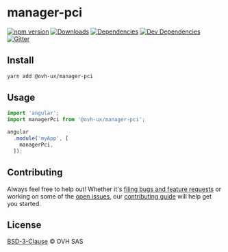 # manager-pci

[![npm version](https://badgen.net/npm/v/@ovh-ux/manager-pci)](https://www.npmjs.com/package/@ovh-ux/manager-pci) [![Downloads](https://badgen.net/npm/dt/@ovh-ux/manager-pci)](https://npmjs.com/package/@ovh-ux/manager-pci) [![Dependencies](https://badgen.net/david/dep/ovh-ux/manager/packages/manager/modules/pci)](https://npmjs.com/package/@ovh-ux/manager-pci?activeTab=dependencies) [![Dev Dependencies](https://badgen.net/david/dev/ovh-ux/manager/packages/manager/modules/pci)](https://npmjs.com/package/@ovh-ux/manager-pci?activeTab=dependencies) [![Gitter](https://badgen.net/badge/gitter/ovh-ux/blue?icon=gitter)](https://gitter.im/ovh/ux)

## Install

```sh
yarn add @ovh-ux/manager-pci
```

## Usage

```js
import 'angular';
import managerPci from '@ovh-ux/manager-pci';

angular
  .module('myApp', [
    managerPci,
  ]);
```

## Contributing

Always feel free to help out! Whether it's [filing bugs and feature requests](https://github.com/ovh-ux/manager/issues/new) or working on some of the [open issues](https://github.com/ovh-ux/manager/issues), our [contributing guide](https://github.com/ovh-ux/manager/blob/master/CONTRIBUTING.md) will help get you started.

## License

[BSD-3-Clause](LICENSE) © OVH SAS

